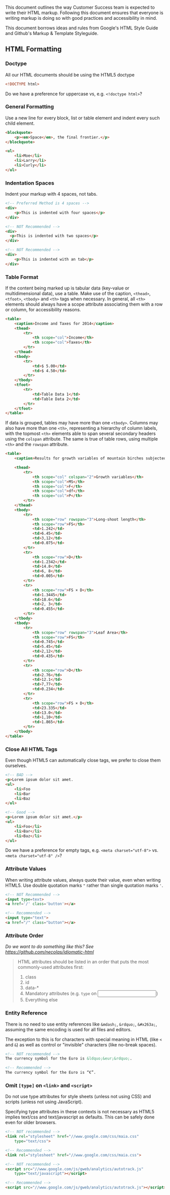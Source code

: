 This document outlines the way Customer Success team is expected to write their HTML markup. Following this document ensures that everyone is writing markup is doing so with good practices and accessibility in mind.

This document borrows ideas and rules from Google's HTML Style Guide and Github's Markup & Template Styleguide.

## HTML Formatting

### Doctype

All our HTML documents should be using the HTML5 doctype

```html
<!DOCTYPE html>
```

Do we have a preference for uppercase vs, e.g. `<!doctype html>`?

### General Formatting

Use a new line for every block, list or table element and indent every such child element.

```html
<blockquote>
    <p><em>Space</em>, the final frontier.</p>
</blockquote>

<ul>
    <li>Moe</li>
    <li>Larry</li>
    <li>Curly</li>
</ul>
```

### Indentation Spaces

Indent your markup with 4 spaces, not tabs.

```html
<!-- Preferred Method is 4 spaces -->
<div>
    <p>This is indented with four spaces</p>
</div>

<!-- NOT Recommended -->
<div>
  <p>This is indented with two spaces</p>
</div>

<!-- NOT Recommended -->
<div>
	<p>This is indented with an tab</p>
</div>
```

### Table Format

If the content being marked up is tabular data (key-value or multidimensional data), use a table. Make use of the caption, `<thead>`, `<tfoot>`, `<tbody>` and `<th>` tags when necessary. In general, all `<th>` elements should always have a scope attribute associating them with a row or column, for accessibility reasons.

```html
<table>
	<caption>Income and Taxes for 2014</caption>
    <thead>
        <tr>
            <th scope="col">Income</th>
            <th scope="col">Taxes</th>
        </tr>
    </thead>
    <tbody>
        <tr>
            <td>$ 5.00</td>
            <td>$ 4.50</td>
        </tr>
    </tbody>
    <tfoot>
        <tr>
            <td>Table Data 1</td>
            <td>Table Data 2</td>
        </tr>
    </tfoot>
</table>
```

If data is grouped, tables may have more than one `<tbody>`. Columns may also have more than one `<th>`, representing a hierarchy of column labels, with the topmost `<th>` elements able to span several secondary headers using the `colspan` attribute. The same is true of table rows, using multiple `<th>` and the `rowspan` attribute.

```html
<table>
    <caption>Results for growth variables of mountain birches subjected to fertilization-shade (FS) treatment (two year) and previous-season manual defoliation, D (50% of leaf area).</caption>

    <thead>
        <tr>
            <th scope="col" colspan="2">Growth variables</th>
            <th scope="col">MS</th>
            <th scope="col">F</th>
            <th scope="col">df</th>
            <th scope="col">P</th>
        </tr>
    </thead>
    <tbody>
        <tr>
            <th scope="row" rowspan="3">Long-shoot length</th>
            <th scope="row">FS</th>
            <td>1.242</td>
            <td>6.45</td>
            <td>3,12</td>
            <td>0.075</td>
        </tr>
        <tr>
            <th scope="row">D</th>
            <td>1.2342</td>
            <td>14.8</td>
            <td>6, 8</td>
            <td>0.005</td>
        </tr>
        <tr>
            <th scope="row">FS × D</th>
            <td>1.3445</td>
            <td>18.6</td>
            <td>2, 3</td>
            <td>0.455</td>
        </tr>
    </tbody>
    <tbody>
        <tr>
            <th scope="row" rowspan="3">Leaf Area</th>
            <th scope="row">FS</th>
            <td>0.745</td>
            <td>5.45</td>
            <td>2,12</td>
            <td>0.435</td>
        </tr>
        <tr>
            <th scope="row">D</th>
            <td>2.76</td>
            <td>12.1</td>
            <td>7,77</td>
            <td>0.234</td>
        </tr>
        <tr>
            <th scope="row">FS × D</th>
            <td>23.335</td>
            <td>13.0</td>
            <td>1,10</td>
            <td>1.865</td>
        </tr>
    </tbody>
</table>
```

### Close All HTML Tags

Even though HTML5 can automatically close tags, we prefer to close them ourselves.

```html
<!-- BAD -->
<p>Lorem ipsum dolor sit amet.
<ul>
    <li>Foo
    <li>Bar
    <li>Baz
</ul>

<!-- Good -->
<p>Lorem ipsum dolor sit amet.</p>
<ul>
    <li>Foo</li>
    <li>Bar</li>
    <li>Baz</li>
</ul>
```

Do we have a preference for empty tags, e.g. `<meta charset="utf-8">` vs. `<meta charset="utf-8" />`?

### Attribute Values

When writing attribute values, always quote their value, even when writing HTML5. Use double quotation marks `"` rather than single quotation marks `'`.

```html
<!-- NOT Recommended -->
<input type=text>
<a href='/' class='button'></a>

<!-- Recommended -->
<input type="text">
<a href="/" class="button"></a>
```

### Attribute Order

_Do we want to do something like this? See https://github.com/necolas/idiomatic-html_

> HTML attributes should be listed in an order that puts the most commonly-used attributes first:
>
> 1. class
> 2. id
> 3. data-*
> 4. Mandatory attributes (e.g. `type` on <input>)
> 5. Everything else

### Entity Reference

There is no need to use entity references like `&mdash;`, `&rdquo;`, `&#x263a;`, assuming the same encoding is used for all files and editors.

The exception to this is for characters with special meaning in HTML (like `<` and `&`) as well as control or "invisible" characters (like no-break spaces).

```html
<!-- NOT recommended -->
The currency symbol for the Euro is &ldquo;&eur;&rdquo;.

<!-- Recommended -->
The currency symbol for the Euro is “€”.
```

### Omit `[type]` on `<link>` and `<script>`

Do not use type attributes for style sheets (unless not using CSS) and scripts (unless not using JavaScript).

Specifying type attributes in these contexts is not necessary as HTML5 implies text/css and text/javascript as defaults. This can be safely done even for older browsers.

```html
<!-- NOT recommended -->
<link rel="stylesheet" href="//www.google.com/css/maia.css"
    type="text/css">

<!-- Recommended -->
<link rel="stylesheet" href="//www.google.com/css/maia.css">

<!-- NOT recommended -->
<script src="//www.google.com/js/gweb/analytics/autotrack.js"
    type="text/javascript"></script>

<!-- Recommended -->
<script src="//www.google.com/js/gweb/analytics/autotrack.js"></script>
```
